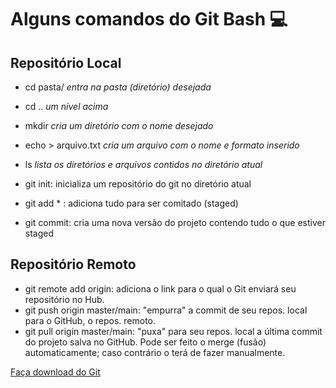 ﻿# Alguns comandos do Git Bash :computer:

## Repositório Local

- cd pasta/     _entra na pasta (diretório) desejada_ 
- cd ..     _um nível acima_
- mkdir <pasta>      _cria um diretório com o nome desejado_
- echo > arquivo.txt         _cria um arquivo com o nome e formato inserido_
- ls        _lista os diretórios e arquivos contidos no diretório atual_



- git init: inicializa um repositório do git no diretório atual
- git add * : adiciona tudo para ser comitado (staged)
- git commit: cria uma nova versão do projeto contendo tudo o que estiver staged

## Repositório Remoto

- git remote add origin: adiciona o link para o qual o Git enviará seu repositório no Hub.
- git push origin master/main: "empurra" a commit de seu repos. local para o GitHub, o repos. remoto.
- git pull origin master/main: "puxa" para seu repos. local a última commit do projeto salva no GitHub. Pode ser feito o merge (fusão) automaticamente; caso contrário o terá de fazer manualmente.

[Faça download do Git](https://git-scm.com/downloads)





